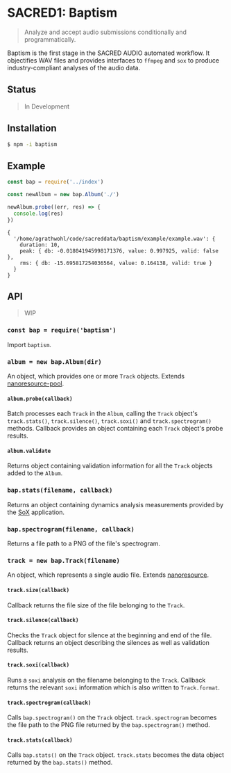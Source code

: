 # SACRED1: Baptism
> Analyze and accept audio submissions conditionally and programmatically.

Baptism is the first stage in the SACRED AUDIO automated workflow. It
objectifies WAV files and provides interfaces to `ffmpeg` and `sox` to produce
industry-compliant analyses of the audio data.

## Status
> In Development

## Installation

```sh
$ npm -i baptism
```

## Example

```js
const bap = require('../index')

const newAlbum = new bap.Album('./')

newAlbum.probe((err, res) => {
  console.log(res)
})
```

```
{
  '/home/agrathwohl/code/sacreddata/baptism/example/example.wav': {
    duration: 10,
    peak: { db: -0.018041945998171376, value: 0.997925, valid: false },
    rms: { db: -15.695817254036564, value: 0.164138, valid: true }
  }
}
```

## API
> WIP

### `const bap = require('baptism')`

Import `baptism`.

### `album = new bap.Album(dir)`

An object, which provides one or more `Track` objects. Extends
[nanoresource-pool](https://github.com/little-core-labs/nanoresource-pool).

#### `album.probe(callback)`

Batch processes each `Track` in the `Album`, calling the `Track` object's
`track.stats()`, `track.silence()`, `track.soxi()` and `track.spectrogram()`
methods. Callback provides an object containing each `Track` object's probe
results.

#### `album.validate`

Returns object containing validation information for all the `Track` objects
added to the `Album`.

### `bap.stats(filename, callback)`

Returns an object containing dynamics analysis measurements provided by the 
[SoX](http://sox.sourceforge.net/) application.

### `bap.spectrogram(filename, callback)`

Returns a file path to a PNG of the file's spectrogram.

### `track = new bap.Track(filename)`

An object, which represents a single audio file. Extends
[nanoresource](https://github.com/little-core-labs/nanoresource).

#### `track.size(callback)`

Callback returns the file size of the file belonging to the `Track`.

#### `track.silence(callback)`

Checks the `Track` object for silence at the beginning and end of the file.
Callback returns an object describing the silences as well as validation results.

#### `track.soxi(callback)`

Runs a `soxi` analysis on the filename belonging to the `Track`. Callback
returns the relevant `soxi` information which is also written to `Track.format`.

#### `track.spectrogram(callback)`

Calls `bap.spectrogram()` on the `Track` object. `track.spectrogram` becomes the
file path to the PNG file returned by the `bap.spectrogram()` method.

#### `track.stats(callback)`

Calls `bap.stats()` on the `Track` object. `track.stats` becomes the data
object returned by the `bap.stats()` method.
